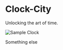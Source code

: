 # Clock-City
Unlocking the art of time.





![Sample Clock](https://gist.github.com/EVMlord/e6283d8f97c58e97b5b31d0805ee4041 "Variation 1")






Something else
